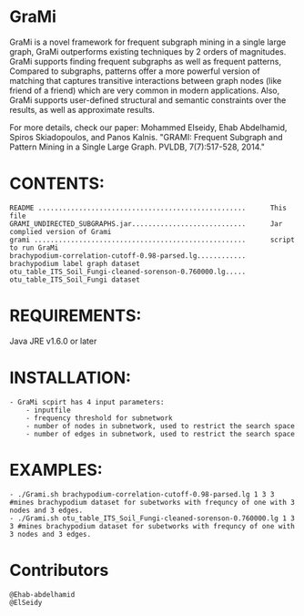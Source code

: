 GraMi
=====

GraMi is a novel framework for frequent subgraph mining in a single large  graph, GraMi outperforms existing techniques by 2 orders of magnitudes. GraMi  supports finding frequent subgraphs as well as frequent patterns, Compared to subgraphs, patterns offer a more powerful version of matching that captures  transitive interactions between graph nodes (like friend of a friend) which are very common in modern applications. Also, GraMi supports user-defined  structural and semantic constraints over the results, as well as approximate results.

For more details, check our paper: Mohammed Elseidy, Ehab Abdelhamid, Spiros Skiadopoulos, and Panos Kalnis. "GRAMI: Frequent Subgraph and Pattern Mining in a Single Large Graph. PVLDB, 7(7):517-528, 2014."

CONTENTS:
=====

    README ...................................................      This file
    GRAMI_UNDIRECTED_SUBGRAPHS.jar............................      Jar complied version of Grami
    grami ....................................................      script to run GraMi
    brachypodium-correlation-cutoff-0.98-parsed.lg............      brachypodium label graph dataset
    otu_table_ITS_Soil_Fungi-cleaned-sorenson-0.760000.lg.....      otu_table_ITS_Soil_Fungi dataset


REQUIREMENTS:
=====

Java JRE v1.6.0 or later

INSTALLATION:
=====
    - GraMi scpirt has 4 input parameters:
        - inputfile
        - frequency threshold for subnetwork
        - number of nodes in subnetwork, used to restrict the search space
        - number of edges in subnetwork, used to restrict the search space

EXAMPLES:
=====
    - ./Grami.sh brachypodium-correlation-cutoff-0.98-parsed.lg 1 3 3 #mines brachypodium dataset for subetworks with frequncy of one with 3 nodes and 3 edges. 
    - ./Grami.sh otu_table_ITS_Soil_Fungi-cleaned-sorenson-0.760000.lg 1 3 3 #mines brachypodium dataset for subetworks with frequncy of one with 3 nodes and 3 edges.

 
Contributors
=====

    @Ehab-abdelhamid
    @ElSeidy
